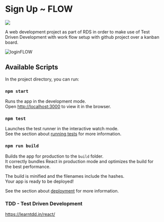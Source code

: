 # Sign Up ~ FLOW

![](https://github.com/iRahulP/signUp__Flow/workflows/continuous%20integration/badge.svg)

A web development project as part of RDS in order to make use of Test Driven Development with work flow setup with github project over a kanban board. 

![loginFLOW](https://user-images.githubusercontent.com/26308074/125559283-bd604ba4-0f56-46fd-ac1c-209bd695ffb0.png)


## Available Scripts

In the project directory, you can run:

### `npm start`

Runs the app in the development mode.\
Open [http://localhost:3000](http://localhost:3000) to view it in the browser.

### `npm test`

Launches the test runner in the interactive watch mode.\
See the section about [running tests](https://facebook.github.io/create-react-app/docs/running-tests) for more information.

### `npm run build`

Builds the app for production to the `build` folder.\
It correctly bundles React in production mode and optimizes the build for the best performance.

The build is minified and the filenames include the hashes.\
Your app is ready to be deployed!

See the section about [deployment](https://facebook.github.io/create-react-app/docs/deployment) for more information.

### TDD - Test Driven Development
https://learntdd.in/react/

